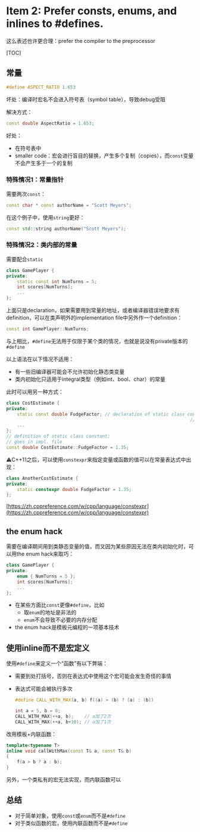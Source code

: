 # Item 2: Prefer consts, enums, and inlines to #defines.

这么表述也许更合理：prefer the compiler to the preprocessor

[TOC]

## 常量

```cpp
#define ASPECT_RATIO 1.653
```

坏处：编译时宏名不会进入符号表（symbol table），导致debug受阻

解决方式：

```cpp
const double AspectRatio = 1.653;
```

好处：

- 在符号表中
- smaller code：宏会进行盲目的替换，产生多个复制（copies），而`const`变量不会产生多于一个的复制

### 特殊情况1：常量指针

需要两次`const`：

```cpp
const char * const authorName = "Scott Meyers";
```

在这个例子中，使用`string`更好：

```cpp
const std::string authorName("Scott Meyers");
```

### 特殊情况2：类内部的常量

需要配合`static`

```cpp
class GamePlayer {
private:
	static const int NumTurns = 5;
	int scores[NumTurns];
	...
};
```

上面只是declaration，如果需要用到常量的地址，或者编译器错误地要求有definition，可以在类声明外的implementation file中另外作一个definition：

```cpp
const int GamePlayer::NumTurns;
```

与上相比，`#define`无法用于仅限于某个类的情况，也就是说没有private版本的`#define`

以上语法在以下情况不适用：

- 有一些旧编译器可能会不允许初始化静态类变量
- 类内初始化只适用于integral类型（例如int、bool、char）的常量

此时可以用另一种方式：

```cpp
class CostEstimate {
private:
	static const double FudgeFactor; // declaration of static class constant;
																	 // goes in header file
	...
};
// definition of static class constant;
// goes in impl. file
const double CostEstimate::FudgeFactor = 1.35;
```

⚠️C++11之后，可以使用`constexpr`来指定变量或函数的值可以在常量表达式中出现：

```cpp
class AnotherCostEstimate {
private:
    static constexpr double FudgeFactor = 1.35;
};
```

[https://zh.cppreference.com/w/cpp/language/constexpr](https://zh.cppreference.com/w/cpp/language/constexpr)

## the enum hack

需要在编译期间用到类静态变量的值，而又因为某些原因无法在类内初始化时，可以用the enum hack来取巧：

```cpp
class GamePlayer {
private:
	enum { NumTurns = 5 };
	int scores[NumTurns];
	...
};
```

- 在某些方面比`const`更像`#define`，比如
    - 取`enum`的地址是非法的
    - `enum`不会导致不必要的内存分配
- the enum hack是模板元编程的一项基本技术

## 使用inline而不是宏定义

使用`#define`来定义一个“函数”有以下弊端：

- 需要到处打括号，否则在表达式中使用这个宏可能会发生奇怪的事情
- 表达式可能会被执行多次

    ```cpp
    #define CALL_WITH_MAX(a, b) f((a) > (b) ? (a) : (b))

    int a = 5, b = 0;
    CALL_WITH_MAX(++a, b);    // a加了2次
    CALL_WITH_MAX(++a, b+10); // a加了1次
    ```

改用模板+内联函数：

```cpp
template<typename T>
inline void callWithMax(const T& a, const T& b)
{
	f(a > b ? a : b);
}
```

另外，一个类私有的宏无法实现，而内联函数可以

## 总结

- 对于简单对象，使用`const`或`enum`而不是`#define`
- 对于类似函数的宏，使用内联函数而不是`#define`
